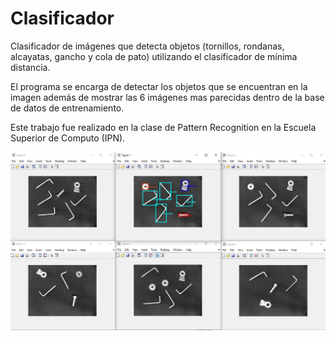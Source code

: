 # Clasificador
Clasificador de imágenes que detecta objetos (tornillos, rondanas, alcayatas, gancho y cola de pato) utilizando el clasificador de mínima distancia.

El programa se encarga de detectar los objetos que se encuentran en la imagen además de mostrar las 6 imágenes mas parecidas dentro de la base de datos de entrenamiento.

Este trabajo fue realizado en la clase de Pattern Recognition en la Escuela Superior de Computo (IPN).

![Screenshot](Screenshot.jpg)
